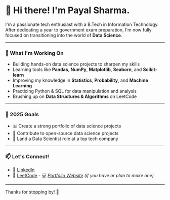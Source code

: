 # 👋 Hi there! I'm Payal Sharma.

I'm a passionate tech enthusiast with a B.Tech in Information Technology. After dedicating a year to government exam preparation, I'm now fully focused on transitioning into the world of **Data Science**.

---

### 🔧 What I'm Working On

- Building hands-on data science projects to sharpen my skills  
- Learning tools like **Pandas**, **NumPy**, **Matplotlib**, **Seaborn**, and **Scikit-learn**  
- Improving my knowledge in **Statistics**, **Probability**, and **Machine Learning**  
- Practicing Python & SQL for data manipulation and analysis  
- Brushing up on **Data Structures & Algorithms** on LeetCode

---

### 🎯 2025 Goals

- 📊 Create a strong portfolio of data science projects  
- 🧠 Contribute to open-source data science projects  
- 💼 Land a Data Scientist role at a top tech company

---

### 📫 Let's Connect!

- 💼 [LinkedIn](www.linkedin.com/in/payalsharma04)  
- 🧠 [LeetCode](https://leetcode.com/u/payal_s04/)
*- 💻 [Portfolio Website](https://your-portfolio.com) *(if you have or plan to make one)**

---

Thanks for stopping by! 🌟
